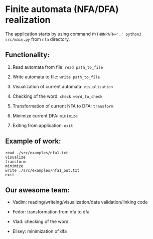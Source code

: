 # Finite automata (NFA/DFA) realization

The application starts by using command `PYTHONPATH='.' python3 src/main.py` from `nfa` directory.

## Functionality:

1. Read automata from file: `read path_to_file`

2. Write automata to file: `write path_to_file`

3. Visualization of current automata: `visualization`

4. Checking of the word: `check word_to_check`

5. Transformation of current NFA to DFA: `transform`

6. Minimize current DFA: `minimize`

7. Exiting from application: `exit`


## Example of work:

```
read ./src/examples/nfa1.txt
visualize
transform
minimize
write ./src/examples/nfa1_out.txt
exit
```



## Our awesome team:

* Vadim: reading/writeing/visualization/data validation/linking code

* Fedor: transformation from nfa to dfa

* Vlad: checking of the word

* Elisey: minimization of dfa

